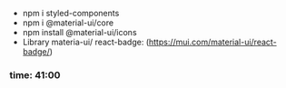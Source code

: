 <!-- ---npm commanline--- -->
+ npm i styled-components
+ npm i @material-ui/core
+ npm install @material-ui/icons
+ Library materia-ui/ react-badge: (https://mui.com/material-ui/react-badge/)
### time: 41:00 ###
